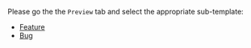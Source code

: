 Please go the the `Preview` tab and select the appropriate sub-template:

* [Feature](?expand=1&template=feature.md)
* [Bug](?expand=1&template=bug.md)